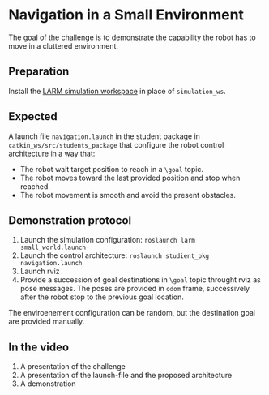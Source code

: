 # Navigation in a Small Environment

The goal of the challenge is to demonstrate the capability the robot has to move in a cluttered environment.

## Preparation 

Install the [LARM simulation workspace](https://github.com/ceri-num/LARM-RDS-Simulation-WS) in place of `simulation_ws`.

## Expected

A launch file `navigation.launch` in the student package in `catkin_ws/src/students_package` that configure the robot control architecture in a way that:

* The robot wait target position to reach in a `\goal` topic. 
* The robot moves toward the last provided position and stop when reached.
* The robot movement is smooth and avoid the present obstacles.

## Demonstration protocol

1. Launch the simulation configuration: `roslaunch larm small_world.launch`
2. Launch the control architecture: `roslaunch studient_pkg navigation.launch`
2. Launch rviz
3. Provide a succession of goal destinations in `\goal` topic throught rviz as pose messages. The poses are provided in `odom` frame, successively after the robot stop to the previous goal location.

The enviroenement configuration can be random, but the destination goal are provided manually.

## In the video

1. A presentation of the challenge
2. A presentation of the launch-file and the proposed architecture
3. A demonstration
